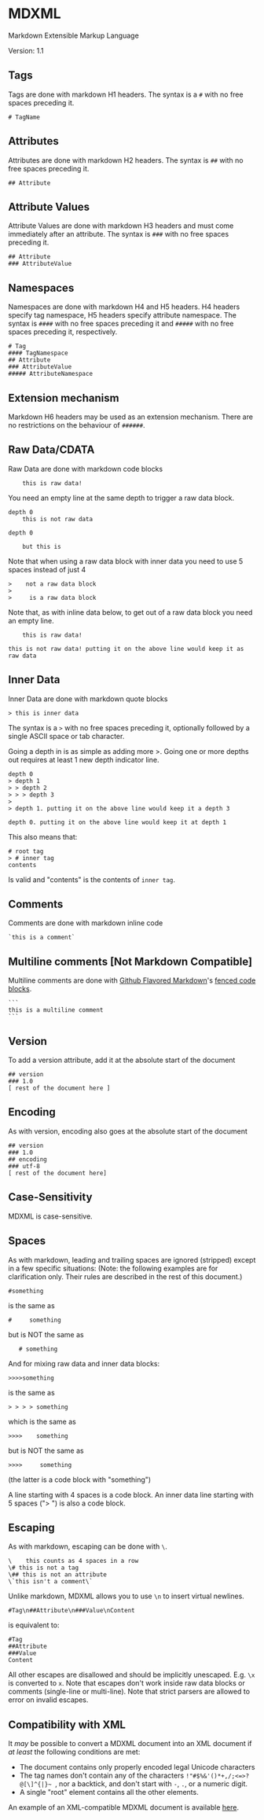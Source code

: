 # MDXML
Markdown Extensible Markup Language

Version: 1.1

Tags
----

Tags are done with markdown H1 headers. The syntax is a `#` with no free spaces preceding it.

    # TagName

Attributes
----------

Attributes are done with markdown H2 headers. The syntax is `##` with no free spaces preceding it.

    ## Attribute

Attribute Values
----------------

Attribute Values are done with markdown H3 headers and must come immediately after an attribute. The syntax is `###` with no free spaces preceding it.

    ## Attribute
    ### AttributeValue

Namespaces
----------

Namespaces are done with markdown H4 and H5 headers. H4 headers specify tag namespace, H5 headers specify attribute namespace. The syntax is `####` with no free spaces preceding it and `#####` with no free spaces preceding it, respectively.

    # Tag
    #### TagNamespace
    ## Attribute
    ### AttributeValue
    ##### AttributeNamespace

Extension mechanism
-------------------
Markdown H6 headers may be used as an extension mechanism. There are no restrictions on the behaviour of `######`.

Raw Data/CDATA
--------------

Raw Data are done with markdown code blocks

        this is raw data!

You need an empty line at the same depth to trigger a raw data block.

    depth 0
        this is not raw data
    
    depth 0
    
        but this is

Note that when using a raw data block with inner data you need to use 5 spaces instead of just 4

    >    not a raw data block
    >
    >     is a raw data block

Note that, as with inline data below, to get out of a raw data block you need an empty line.

        this is raw data!
    
    this is not raw data! putting it on the above line would keep it as raw data

Inner Data
----------

Inner Data are done with markdown quote blocks

    > this is inner data

The syntax is a `>` with no free spaces preceding it, optionally followed by a single ASCII space or tab character.

Going a depth in is as simple as adding more >. Going one or more depths out requires at least 1 new depth indicator line.

    depth 0
    > depth 1
    > > depth 2
    > > > depth 3
    >
    > depth 1. putting it on the above line would keep it a depth 3
    
    depth 0. putting it on the above line would keep it at depth 1

This also means that:

    # root tag
    > # inner tag
    contents

Is valid and "contents" is the contents of `inner tag`.

Comments
--------

Comments are done with markdown inline code

    `this is a comment`

Multiline comments [Not Markdown Compatible]
--------------------------------------------

Multiline comments are done with [Github Flavored Markdown](https://help.github.com/articles/github-flavored-markdown/)'s [fenced code blocks](https://help.github.com/articles/github-flavored-markdown/#fenced-code-blocks).

    ```
    this is a multiline comment
    ```

Version
-------

To add a version attribute, add it at the absolute start of the document

    ## version
    ### 1.0
    [ rest of the document here ]

Encoding
--------

As with version, encoding also goes at the absolute start of the document

    ## version
    ### 1.0
    ## encoding
    ### utf-8
    [ rest of the document here]

Case-Sensitivity
----------------

MDXML is case-sensitive.

Spaces
------

As with markdown, leading and trailing spaces are ignored (stripped) except in a few specific situations: (Note: the following examples are for clarification only. Their rules are described in the rest of this document.)

    #something

is the same as

    #     something

but is NOT the same as

       # something

And for mixing raw data and inner data blocks:

    >>>>something

is the same as

    > > > > something

which is the same as

    >>>>    something

but is NOT the same as

    >>>>     something

(the latter is a code block with "something")

A line starting with 4 spaces is a code block. An inner data line starting with 5 spaces (">     ") is also a code block.

Escaping
--------

As with markdown, escaping can be done with `\`.

    \    this counts as 4 spaces in a row
    \# this is not a tag
    \## this is not an attribute
    \`this isn't a comment\`

Unlike markdown, MDXML allows you to use `\n` to insert virtual newlines.

    #Tag\n##Attribute\n###Value\nContent

is equivalent to:

    #Tag
    ##Attribute
    ###Value
    Content

All other escapes are disallowed and should be implicitly unescaped. E.g. `\x` is converted to `x`.
Note that escapes don't work inside raw data blocks or comments (single-line or multi-line). Note that strict parsers are allowed to error on invalid escapes.

Compatibility with XML
----------------------

It *may* be possible to convert a MDXML document into an XML document if *at least* the following conditions are met:

- The document contains only properly encoded legal Unicode characters
- The tag names don't contain any of the characters `!"#$%&'()*+,/;<=>?@[\]^{|}~ `, nor a backtick, and don't start with `-`, `.`, or a numeric digit.
- A single "root" element contains all the other elements.

An example of an XML-compatible MDXML document is available [here](/example.md).
